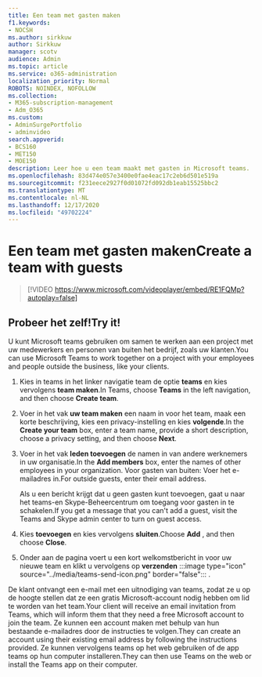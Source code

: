 ```yaml
---
title: Een team met gasten maken
f1.keywords:
- NOCSH
ms.author: sirkkuw
author: Sirkkuw
manager: scotv
audience: Admin
ms.topic: article
ms.service: o365-administration
localization_priority: Normal
ROBOTS: NOINDEX, NOFOLLOW
ms.collection:
- M365-subscription-management
- Adm_O365
ms.custom:
- AdminSurgePortfolio
- adminvideo
search.appverid:
- BCS160
- MET150
- MOE150
description: Leer hoe u een team maakt met gasten in Microsoft teams.
ms.openlocfilehash: 83d474e057e3400e0fae4eac17c2eb6d501e519a
ms.sourcegitcommit: f231eece2927f0d01072fd092db1eab15525bbc2
ms.translationtype: MT
ms.contentlocale: nl-NL
ms.lasthandoff: 12/17/2020
ms.locfileid: "49702224"
---
```

# <a name="create-a-team-with-guests"></a><span data-ttu-id="33a6c-103">Een team met gasten maken</span><span class="sxs-lookup"><span data-stu-id="33a6c-103">Create a team with guests</span></span>

> [!VIDEO https://www.microsoft.com/videoplayer/embed/RE1FQMp?autoplay=false]

## <a name="try-it"></a><span data-ttu-id="33a6c-104">Probeer het zelf!</span><span class="sxs-lookup"><span data-stu-id="33a6c-104">Try it!</span></span>

<span data-ttu-id="33a6c-105">U kunt Microsoft teams gebruiken om samen te werken aan een project met uw medewerkers en personen van buiten het bedrijf, zoals uw klanten.</span><span class="sxs-lookup"><span data-stu-id="33a6c-105">You can use Microsoft Teams to work together on a project with your employees and people outside the business, like your clients.</span></span>

1. <span data-ttu-id="33a6c-106">Kies in teams in het linker navigatie team de optie  **teams**  en kies vervolgens  **team maken**.</span><span class="sxs-lookup"><span data-stu-id="33a6c-106">In Teams, choose  **Teams**  in the left navigation, and then choose  **Create team**.</span></span>
2. <span data-ttu-id="33a6c-107">Voer in het vak  **uw team maken**  een naam in voor het team, maak een korte beschrijving, kies een privacy-instelling en kies  **volgende**.</span><span class="sxs-lookup"><span data-stu-id="33a6c-107">In the  **Create your team**  box, enter a team name, provide a short description, choose a privacy setting, and then choose  **Next**.</span></span>
3. <span data-ttu-id="33a6c-108">Voer in het vak  **leden toevoegen**  de namen in van andere werknemers in uw organisatie.</span><span class="sxs-lookup"><span data-stu-id="33a6c-108">In the  **Add members**  box, enter the names of other employees in your organization.</span></span> <span data-ttu-id="33a6c-109">Voor gasten van buiten: Voer het e-mailadres in.</span><span class="sxs-lookup"><span data-stu-id="33a6c-109">For outside guests, enter their email address.</span></span>

    <span data-ttu-id="33a6c-110">Als u een bericht krijgt dat u geen gasten kunt toevoegen, gaat u naar het teams-en Skype-Beheercentrum om toegang voor gasten in te schakelen.</span><span class="sxs-lookup"><span data-stu-id="33a6c-110">If you get a message that you can't add a guest, visit the Teams and Skype admin center to turn on guest access.</span></span>

1. <span data-ttu-id="33a6c-111">Kies  **toevoegen** en kies vervolgens  **sluiten**.</span><span class="sxs-lookup"><span data-stu-id="33a6c-111">Choose  **Add** , and then choose  **Close**.</span></span>
2. Onder aan de pagina voert u een kort welkomstbericht in voor uw nieuwe team en klikt u vervolgens op **verzenden** :::image type="icon" source="../media/teams-send-icon.png" border="false"::: .   

<span data-ttu-id="33a6c-113">De klant ontvangt een e-mail met een uitnodiging van teams, zodat ze u op de hoogte stellen dat ze een gratis Microsoft-account nodig hebben om lid te worden van het team.</span><span class="sxs-lookup"><span data-stu-id="33a6c-113">Your client will receive an email invitation from Teams, which will inform them that they need a free Microsoft account to join the team.</span></span> <span data-ttu-id="33a6c-114">Ze kunnen een account maken met behulp van hun bestaande e-mailadres door de instructies te volgen.</span><span class="sxs-lookup"><span data-stu-id="33a6c-114">They can create an account using their existing email address by following the instructions provided.</span></span> <span data-ttu-id="33a6c-115">Ze kunnen vervolgens teams op het web gebruiken of de app teams op hun computer installeren.</span><span class="sxs-lookup"><span data-stu-id="33a6c-115">They can then use Teams on the web or install the Teams app on their computer.</span></span>